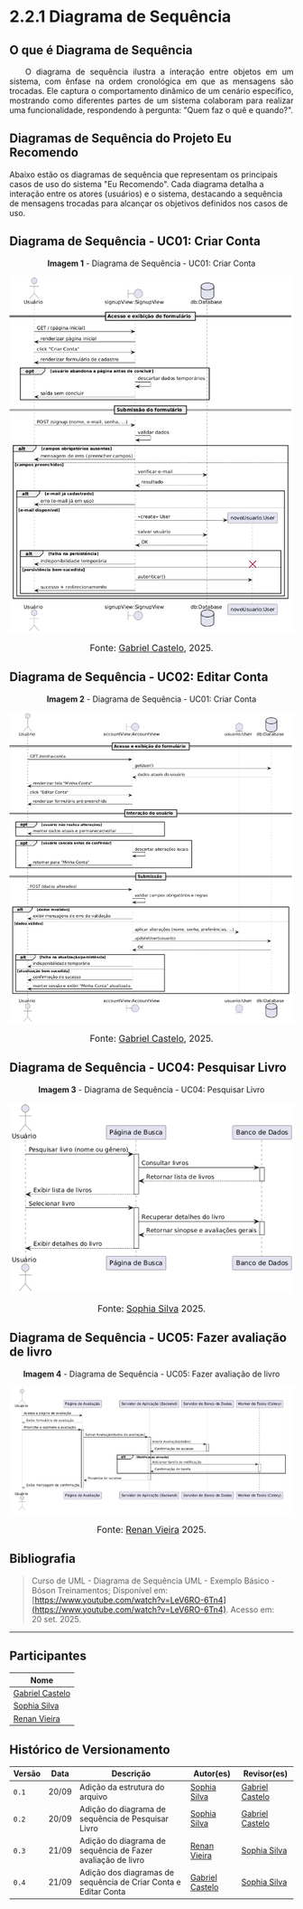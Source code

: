 # 2.2.1 Diagrama de Sequência

## O que é Diagrama de Sequência

<p align="justify"> &emsp;&emsp;O diagrama de sequência ilustra a interação entre objetos em um sistema, com ênfase na ordem cronológica em que as mensagens são trocadas. Ele captura o comportamento dinâmico de um cenário específico, mostrando como diferentes partes de um sistema colaboram para realizar uma funcionalidade, respondendo à pergunta: "Quem faz o quê e quando?".</p>

## Diagramas de Sequência do Projeto Eu Recomendo

Abaixo estão os diagramas de sequência que representam os principais casos de uso do sistema "Eu Recomendo". Cada diagrama detalha a interação entre os atores (usuários) e o sistema, destacando a sequência de mensagens trocadas para alcançar os objetivos definidos nos casos de uso.

## Diagrama de Sequência - UC01: Criar Conta
<p style="text-align: center"><b>Imagem 1</b> - Diagrama de Sequência - UC01: Criar Conta  </p>

![Diagrama de Sequência 3 - UC01: Criar conta](./assets/SequenciaCriarConta.png)

<font size="3"><p style="text-align: center">Fonte: [Gabriel Castelo](https://github.com/GabrielCastelo-31), 2025.</p></font>

## Diagrama de Sequência - UC02: Editar Conta
<p style="text-align: center"><b>Imagem 2</b> - Diagrama de Sequência - UC01: Criar Conta  </p>

![Diagrama de Sequência 3 - UC02: Editar conta](./assets/SequenciaEditarConta.png)

<font size="3"><p style="text-align: center">Fonte: [Gabriel Castelo](https://github.com/GabrielCastelo-31), 2025.</p></font>

## Diagrama de Sequência - UC04: Pesquisar Livro
<p style="text-align: center"><b>Imagem 3</b> - Diagrama de Sequência - UC04: Pesquisar Livro  </p>

![Diagrama de Sequência - UC04: Pesquisar Livro](./assets/SequenciaPesquisarLivro.png)

<font size="3"><p style="text-align: center">Fonte: [Sophia Silva](https://github.com/Sophiassilva) 2025.</p></font>

## Diagrama de Sequência - UC05: Fazer avaliação de livro
<p style="text-align: center"><b>Imagem 4</b> - Diagrama de Sequência - UC05: Fazer avaliação de livro  </p>

![Diagrama de Sequência - UC05: Fazer avaliação de livro ](./assets/FazerAvaliacao.png)

<font size="3"><p style="text-align: center">Fonte: [Renan Vieira](https://github.com/R-enanVieira) 2025.</p></font>


## Bibliografia

> Curso de UML - Diagrama de Sequência UML - Exemplo Básico - Bóson Treinamentos; Disponível em: [https://www.youtube.com/watch?v=LeV6RO-6Tn4](https://www.youtube.com/watch?v=LeV6RO-6Tn4). Acesso em: 20 set. 2025.

---

## Participantes

| Nome                      |
|---------------------------|
| [Gabriel Castelo](https://github.com/GabrielCastelo-31)|
| [Sophia Silva](https://github.com/Sophiassilva)   |
| [Renan Vieira](https://github.com/R-enanVieira) |


## Histórico de Versionamento

| Versão | Data  | Descrição | Autor(es) | Revisor(es) |
|--------|-------|-----------|-----------|-------------|
|  `0.1` | 20/09 | Adição da estrutura do arquivo | [Sophia Silva](https://github.com/Sophiassilva)  | [Gabriel Castelo](https://github.com/GabrielCastelo-31) |
|  `0.2` | 20/09 | Adição do diagrama de sequência de Pesquisar Livro | [Sophia Silva](https://github.com/Sophiassilva)  | [Gabriel Castelo](https://github.com/GabrielCastelo-31) |
|  `0.3` | 21/09 | Adição do diagrama de sequência de Fazer avaliação de livro | [Renan Vieira](https://github.com/R-enanVieira)  | [Sophia Silva](https://github.com/Sophiassilva) |
| `0.4` | 21/09 | Adição dos diagramas de sequência de Criar Conta e Editar Conta |[Gabriel Castelo](https://github.com/GabrielCastelo-31) | [Sophia Silva](https://github.com/Sophiassilva) |
